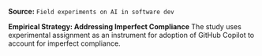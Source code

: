 **Source:** `Field experiments on AI in software dev`

**Empirical Strategy: Addressing Imperfect Compliance**
The study uses experimental assignment as an instrument for adoption of GitHub Copilot to account for imperfect compliance.
